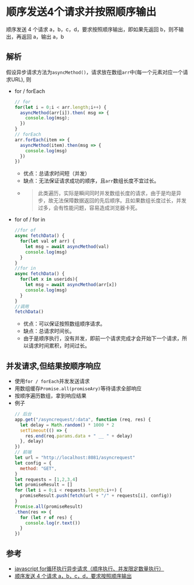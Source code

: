 # 顺序发送4个请求并按照顺序输出
顺序发送 4 个请求 a，b，c，d，要求按照顺序输出，即如果先返回 b，则不输出，再返回 a，输出 a，b

## 解析
假设异步请求方法为`asyncMethod()`，请求放在数组`arr`中(每一个元素对应一个请求URL), 则  
- for / forEach
  ```js
  // for
  for(let i = 0;i < arr.length;i++) {
    asyncMethod(arr[i]).then( msg => {
      console.log(msg);
    })
  }
  // forEach
  arr.forEach(item => {
    asyncMethod(item).then(msg => {
      console.log(msg)
    })
  })
  ```
  * 优点：总请求时间短（并发）
  * 缺点：无法保证请求成功的顺序，且`arr`数组长度不宜过长。
  * > 此类遍历，实际是瞬间同时并发数组长度的请求，由于是均是异步，故无法保障数据返回的先后顺序。且如果数组长度过长，并发过多，会有性能问题，容易造成浏览器卡死。
- for of / for in
  ```js
  //for of
  async fetchData() {
    for(let val of arr) {
      let msg = await asyncMethod(val)
      console.log(msg)
    }
  }
  //for in
  async fetchData() {
    for(let x in userids){
      let msg = await asyncMethod(arr[x])
      console.log(msg)
    }
  }
  //调用
  fetchData()
  ```
  * 优点：可以保证按照数组顺序请求。
  * 缺点：总请求时间长。
  * 由于是顺序执行，没有并发，即前一个请求完成才会开始下一个请求，所以请求时间累积，时间过长。

## 并发请求,但结果按顺序响应
- 使用`for / forEach`并发发送请求
- 用数组缓存`Promise.all(promiseAry)`等待请求全部响应
- 按顺序遍历数组，拿到响应结果
- 例子
  ```js
  // 后台
  app.get("/asyncrequest/:data", function (req, res) {
    let delay = Math.random() * 1000 * 2
    setTimeout(() => {
      res.end(req.params.data + " __ " + delay)
    }, delay)
  })
  // 前端
  let url = "http://localhost:8081/asyncrequest"
  let config = {
    method: "GET",
  }
  let requests = [1,2,3,4]
  let promiseResult = []
  for (let i = 0;i < requests.length;i++) {
    promiseResult.push(fetch(url + "/" + requests[i], config)) 
  }
  Promise.all(promiseResult)
  .then(res => {
    for (let r of res) {
      console.log(r.text())
    }
  })
  ```

## 参考
- [javascript for循环执行异步请求（顺序执行、并发限定数量执行）](http://www.hovis.cn/web/bj/2018-11-05/69.shtml)
- [顺序发送 4 个请求 a，b，c，d，要求按照顺序输出](https://github.com/lawler61/blog/issues/6)